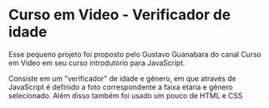 # Curso em Video - Verificador de idade
Esse pequeno projeto foi proposto pelo Gustavo Guanabara do canal Curso em Video em seu curso introdutório para JavaScript.

Consiste em um "verificador" de idade e gênero, em que através de JavaScript é definido a foto correspondente a faixa etária e gênero selecionado. Além disso também foi usado um pouco de HTML e CSS

